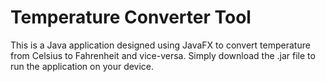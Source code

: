 # Temperature Converter Tool

This is a Java application designed using JavaFX to convert temperature from Celsius to Fahrenheit and vice-versa.
Simply download the .jar file to run the application on your device.

